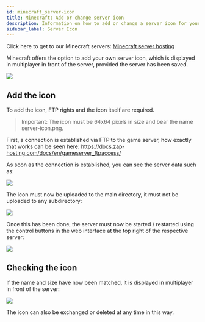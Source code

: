 ```yaml
---
id: minecraft_server-icon
title: Minecraft: Add or change server icon
description: Information on how to add or change a server icon for your Minecraft server from ZAP-Hosting - ZAP-Hosting.com Documentation
sidebar_label: Server Icon
---
```


Click here to get to our Minecraft servers: [Minecraft server hosting](https://zap-hosting.com/en/minecraft-server-hosting/)

Minecraft offers the option to add your own server icon, which is displayed in multiplayer in front of the server, provided the server has been saved.

![](https://screensaver01.zap-hosting.com/index.php/s/zFQLZmRrLWrKN7r/preview)

## Add the icon

To add the icon, FTP rights and the icon itself are required.

>Important: The icon must be 64x64 pixels in size and bear the name server-icon.png. 

First, a connection is established via FTP to the game server, how exactly that works can be seen here: https://docs.zap-hosting.com/docs/en/gameserver_ftpaccess/

As soon as the connection is established, you can see the server data such as:

![](https://screensaver01.zap-hosting.com/index.php/s/rN4AyjzqoRp42wg/preview)

The icon must now be uploaded to the main directory, it must not be uploaded to any subdirectory:

![](https://screensaver01.zap-hosting.com/index.php/s/MdF57nE7LbdMFwA/preview)

Once this has been done, the server must now be started / restarted using the control buttons in the web interface at the top right of the respective server:

![](https://screensaver01.zap-hosting.com/index.php/s/oWGndazWCWy9bL5/preview)

## Checking the icon 

If the name and size have now been matched, it is displayed in multiplayer in front of the server:

![](https://screensaver01.zap-hosting.com/index.php/s/YAyaEcH4XPiSe8a/preview)

The icon can also be exchanged or deleted at any time in this way.
